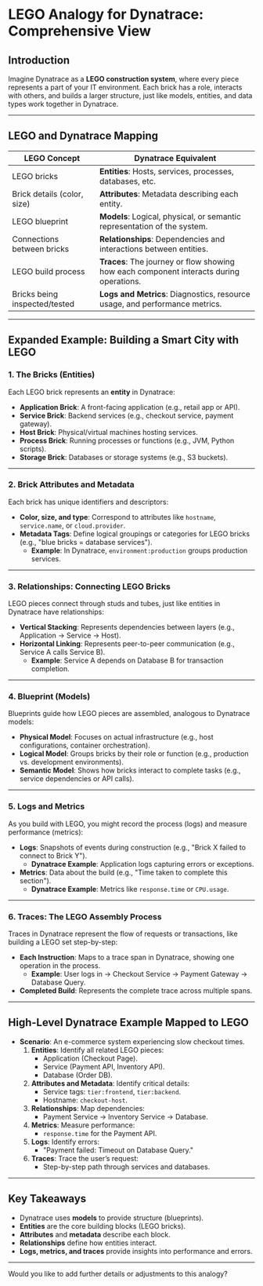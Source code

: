 
# LEGO Analogy for Dynatrace: Comprehensive View

## Introduction
Imagine Dynatrace as a **LEGO construction system**, where every piece represents a part of your IT environment. Each brick has a role, interacts with others, and builds a larger structure, just like models, entities, and data types work together in Dynatrace.

---

## LEGO and Dynatrace Mapping

| **LEGO Concept**                  | **Dynatrace Equivalent**                                                                 |
|-----------------------------------|-----------------------------------------------------------------------------------------|
| LEGO bricks                       | **Entities**: Hosts, services, processes, databases, etc.                                |
| Brick details (color, size)       | **Attributes**: Metadata describing each entity.                                         |
| LEGO blueprint                    | **Models**: Logical, physical, or semantic representation of the system.                |
| Connections between bricks        | **Relationships**: Dependencies and interactions between entities.                      |
| LEGO build process                | **Traces**: The journey or flow showing how each component interacts during operations. |
| Bricks being inspected/tested     | **Logs and Metrics**: Diagnostics, resource usage, and performance metrics.             |

---

## Expanded Example: Building a Smart City with LEGO

### **1. The Bricks (Entities)**
Each LEGO brick represents an **entity** in Dynatrace:
- **Application Brick**: A front-facing application (e.g., retail app or API).
- **Service Brick**: Backend services (e.g., checkout service, payment gateway).
- **Host Brick**: Physical/virtual machines hosting services.
- **Process Brick**: Running processes or functions (e.g., JVM, Python scripts).
- **Storage Brick**: Databases or storage systems (e.g., S3 buckets).

---

### **2. Brick Attributes and Metadata**
Each brick has unique identifiers and descriptors:
- **Color, size, and type**: Correspond to attributes like `hostname`, `service.name`, or `cloud.provider`.
- **Metadata Tags**: Define logical groupings or categories for LEGO bricks (e.g., "blue bricks = database services").
  - **Example**: In Dynatrace, `environment:production` groups production services.

---

### **3. Relationships: Connecting LEGO Bricks**
LEGO pieces connect through studs and tubes, just like entities in Dynatrace have relationships:
- **Vertical Stacking**: Represents dependencies between layers (e.g., Application → Service → Host).
- **Horizontal Linking**: Represents peer-to-peer communication (e.g., Service A calls Service B).
  - **Example**: Service A depends on Database B for transaction completion.

---

### **4. Blueprint (Models)**
Blueprints guide how LEGO pieces are assembled, analogous to Dynatrace models:
- **Physical Model**: Focuses on actual infrastructure (e.g., host configurations, container orchestration).
- **Logical Model**: Groups bricks by their role or function (e.g., production vs. development environments).
- **Semantic Model**: Shows how bricks interact to complete tasks (e.g., service dependencies or API calls).

---

### **5. Logs and Metrics**
As you build with LEGO, you might record the process (logs) and measure performance (metrics):
- **Logs**: Snapshots of events during construction (e.g., "Brick X failed to connect to Brick Y").
  - **Dynatrace Example**: Application logs capturing errors or exceptions.
- **Metrics**: Data about the build (e.g., "Time taken to complete this section").
  - **Dynatrace Example**: Metrics like `response.time` or `CPU.usage`.

---

### **6. Traces: The LEGO Assembly Process**
Traces in Dynatrace represent the flow of requests or transactions, like building a LEGO set step-by-step:
- **Each Instruction**: Maps to a trace span in Dynatrace, showing one operation in the process.
  - **Example**: User logs in → Checkout Service → Payment Gateway → Database Query.
- **Completed Build**: Represents the complete trace across multiple spans.

---

## High-Level Dynatrace Example Mapped to LEGO
- **Scenario**: An e-commerce system experiencing slow checkout times.
  1. **Entities**: Identify all related LEGO pieces:
     - Application (Checkout Page).
     - Service (Payment API, Inventory API).
     - Database (Order DB).
  2. **Attributes and Metadata**: Identify critical details:
     - Service tags: `tier:frontend`, `tier:backend`.
     - Hostname: `checkout-host`.
  3. **Relationships**: Map dependencies:
     - Payment Service → Inventory Service → Database.
  4. **Metrics**: Measure performance:
     - `response.time` for the Payment API.
  5. **Logs**: Identify errors:
     - "Payment failed: Timeout on Database Query."
  6. **Traces**: Trace the user’s request:
     - Step-by-step path through services and databases.

---

## Key Takeaways
- Dynatrace uses **models** to provide structure (blueprints).
- **Entities** are the core building blocks (LEGO bricks).
- **Attributes** and **metadata** describe each block.
- **Relationships** define how entities interact.
- **Logs, metrics, and traces** provide insights into performance and errors.

---

Would you like to add further details or adjustments to this analogy?
